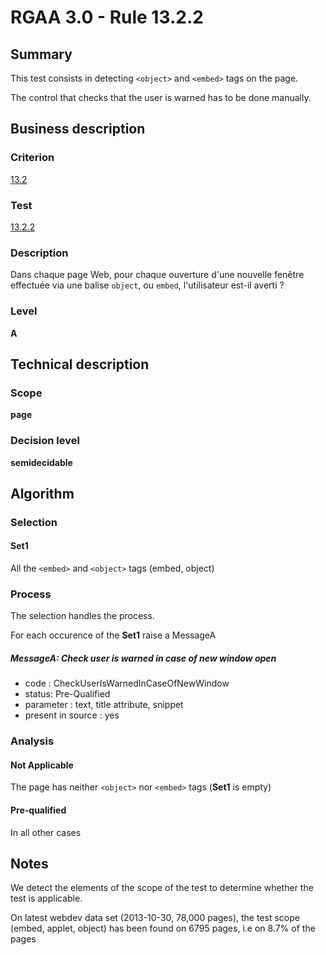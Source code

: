 # RGAA 3.0 -  Rule 13.2.2

## Summary

This test consists in detecting `<object>` and `<embed>` tags on the page.

The control that checks that the user is warned has to be done manually.

## Business description

### Criterion

[13.2](http://references.modernisation.gouv.fr/referentiel-technique-0#crit-13-2)

### Test

[13.2.2](http://references.modernisation.gouv.fr/referentiel-technique-0#test-13-2-2)

### Description

Dans chaque page Web, pour chaque ouverture d'une nouvelle fen&ecirc;tre effectu&eacute;e via une balise `object`, ou `embed`, l'utilisateur est-il averti ?

### Level

**A**

## Technical description

### Scope

**page**

### Decision level

**semidecidable**

## Algorithm

### Selection

#### Set1

All the `<embed>` and `<object>` tags (embed, object)

### Process

The selection handles the process.

For each occurence of the **Set1** raise a MessageA

##### MessageA: Check user is warned in case of new window open

-   code : CheckUserIsWarnedInCaseOfNewWindow
-   status: Pre-Qualified
-   parameter : text, title attribute, snippet
-   present in source : yes

### Analysis

#### Not Applicable

The page has neither `<object>` nor `<embed>` tags (**Set1** is empty)

#### Pre-qualified

In all other cases

## Notes

We detect the elements of the scope of the test to determine whether the
test is applicable.

On latest webdev data set (2013-10-30, 78,000 pages), the test scope
(embed, applet, object) has been found on 6795 pages, i.e on 8.7% of the
pages

